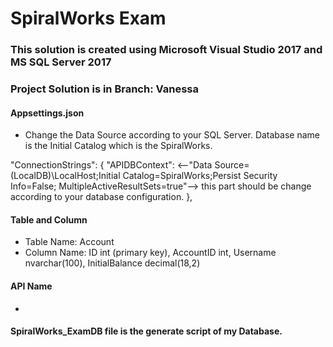 # SpiralWorks Exam
### This solution is created using Microsoft Visual Studio 2017 and MS SQL Server 2017
### Project Solution is in Branch: Vanessa
#### Appsettings.json 
- Change the Data Source according to your SQL Server. Database name is the Initial Catalog which is the SpiralWorks.

"ConnectionStrings": {
    "APIDBContext": <--"Data Source=(LocalDB)\\LocalHost;Initial Catalog=SpiralWorks;Persist Security Info=False; MultipleActiveResultSets=true"--> this part should be change according to your database configuration.
  },
  
#### Table and Column
- Table Name: Account
- Column Name: ID int (primary key), AccountID int, Username nvarchar(100), InitialBalance decimal(18,2)

#### API Name
- 

#### SpiralWorks_ExamDB file is the generate script of my Database.
